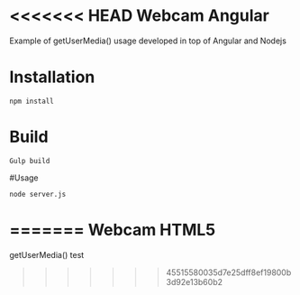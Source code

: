 <<<<<<< HEAD
Webcam Angular
================

Example of getUserMedia() usage developed in top of Angular and Nodejs

# Installation

	npm install

# Build

	Gulp build

#Usage

	node server.js
=======
Webcam HTML5
================

getUserMedia() test
>>>>>>> 45515580035d7e25dff8ef19800b3d92e13b60b2
